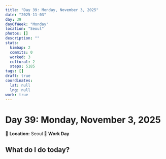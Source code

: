 ```yaml
---
title: "Day 39: Monday, November 3, 2025"
date: "2025-11-03"
day: 39
dayOfWeek: "Monday"
location: "Seoul"
photos: []
description: ""
stats:
  kimbap: 2
  commits: 0
  worked: 3
  cultural: 2
  steps: 5185
tags: []
draft: true
coordinates:
  lat: null
  lng: null
work: true
---
```

# Day 39: Monday, November 3, 2025

📍 **Location:** Seoul
💼 **Work Day**

## What do I do today?



